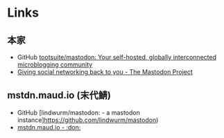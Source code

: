 <!-- TITLE: Mastodon -->
<!-- SUBTITLE: Your self-hosted, globally interconnected microblogging community -->

# Links

## 本家

* GitHub [tootsuite/mastodon: Your self-hosted, globally interconnected microblogging community](https://github.com/tootsuite/mastodon)
* [Giving social networking back to you - The Mastodon Project](https://joinmastodon.org/)

## mstdn.maud.io (末代鯖)

* GitHub [lindwurm/mastodon: - a mastodon instance]https://github.com/lindwurm/mastodon)
* [mstdn.maud.io - :don:](https://mstdn.maud.io/about)